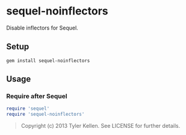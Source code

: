 # sequel-noinflectors

Disable inflectors for Sequel.

## Setup

```console
gem install sequel-noinflectors
```

## Usage

### Require after Sequel
```ruby
require 'sequel'
require 'sequel-noinflectors'
```

> Copyright (c) 2013 Tyler Kellen. See LICENSE for further details.
